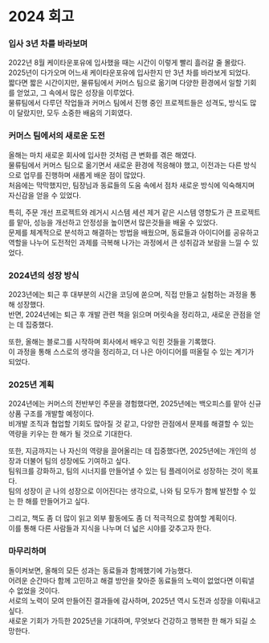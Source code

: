 # 2024 회고

### 입사 3년 차를 바라보며
2022년 8월 케이타운포유에 입사했을 때는 시간이 이렇게 빨리 흘러갈 줄 몰랐다.   
2025년이 다가오며 어느새 케이타운포유에 입사한지 만 3년 차를 바라보게 되었다.    
짧다면 짧은 시간이지만, 물류팀에서 커머스 팀으로 옮기며 다양한 환경에서 일할 기회를 얻었고, 그 속에서 많은 성장을 이루었다.  
물류팀에서 다루던 작업들과 커머스 팀에서 진행 중인 프로젝트들은 성격도, 방식도 많이 달랐지만, 모두 소중한 배움의 기회였다.  

### 커머스 팀에서의 새로운 도전
올해는 마치 새로운 회사에 입사한 것처럼 큰 변화를 겪은 해였다.  
물류팀에서 커머스 팀으로 옮기면서 새로운 환경에 적응해야 했고, 이전과는 다른 방식으로 업무를 진행하며 새롭게 배운 점이 많았다.  
처음에는 막막했지만, 팀장님과 동료들의 도움 속에서 점차 새로운 방식에 익숙해지며 자신감을 얻을 수 있었다.   

특히, 주문 개선 프로젝트와 레거시 시스템 세션 제거 같은 시스템 영향도가 큰 프로젝트를 맡아, 성능을 개선하고 안정성을 높이면서 많은것들을 배울 수 있었다.  
문제를 체계적으로 분석하고 해결하는 방법을 배웠으며, 동료들과 아이디어를 공유하고 역할을 나누어 도전적인 과제를 극복해 나가는 과정에서 큰 성취감과 보람을 느낄 수 있었다.

### 2024년의 성장 방식
2023년에는 퇴근 후 대부분의 시간을 코딩에 쏟으며, 직접 만들고 실험하는 과정을 통해 성장했다.  
반면, 2024년에는 퇴근 후 개발 관련 책을 읽으며 머릿속을 정리하고, 새로운 관점을 얻는 데 집중했다.  

또한, 올해는 블로그를 시작하며 회사에서 배우고 익힌 것들을 기록했다.   
이 과정을 통해 스스로의 생각을 정리하고, 더 나은 아이디어를 떠올릴 수 있는 계기가 되었다.  

### 2025년 계획  
2024년에는 커머스의 전반부인 주문을 경험했다면, 2025년에는 백오피스를 맡아 신규 상품 구조를 개발할 예정이다.  
비개발 조직과 협업할 기회도 많아질 것 같고, 다양한 관점에서 문제를 해결할 수 있는 역량을 키우는 한 해가 될 것으로 기대한다.  

또한, 지금까지는 나 자신의 역량을 끌어올리는 데 집중했다면, 2025년에는 개인의 성장과 더불어 팀의 성장에도 기여하고 싶다.  
팀워크를 강화하고, 팀의 시너지를 만들어낼 수 있는 팀 플레이어로 성장하는 것이 목표다.  
팀의 성장이 곧 나의 성장으로 이어진다는 생각으로, 나와 팀 모두가 함께 발전할 수 있는 한 해를 만들어가고 싶다.  

그리고, 책도 좀 더 많이 읽고 외부 활동에도 좀 더 적극적으로 참여할 계획이다.  
이를 통해 다른 사람들과 지식을 나누며 더 넓은 시야를 갖추고자 한다. 

### 마무리하며
돌이켜보면, 올해의 모든 성과는 동료들과 함께했기에 가능했다.   
어려운 순간마다 함께 고민하고 해결 방안을 찾아준 동료들의 노력이 없었다면 이뤄낼 수 없었을 것이다.   
서로의 노력이 모여 만들어진 결과들에 감사하며, 2025년 역시 도전과 성장을 이뤄내고 싶다.  
새로운 기회가 가득한 2025년을 기대하며, 무엇보다 건강하고 행복한 한 해가 되길 소망한다.

